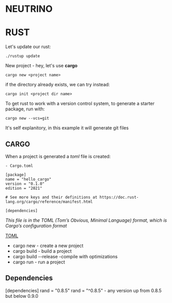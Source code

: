 # NEUTRINO

# RUST
Let's update our rust:
```
./rustup update
```

New project - hey, let's use __cargo__
```
cargo new <project name>
```

if the directory already exists, we can try instead:
```
cargo init <project dir name>
```

To get rust to work with a version control system, to generate a starter package, run with:
```
cargo new --vcs=git
```
It's self explanitory, in this example it will generate git files

## CARGO
When a project is generated a _toml_ file is created:
```
- Cargo.toml

[package]
name = "hello_cargo"
version = "0.1.0"
edition = "2021"

# See more keys and their definitions at https://doc.rust-lang.org/cargo/reference/manifest.html

[dependencies]
```

_This file is in the TOML (Tom’s Obvious, Minimal Language) format, which is Cargo’s configuration format_

[TOML](https://toml.io/en/)

- cargo new - create a new project
- cargo build - build a project
- cargo build --release -compile with optimizations
- cargo run - run a project


## Dependencies

[dependencies]
rand = "0.8.5" 
rand = "^0.8.5" - any version up from 0.8.5 but below 0.9.0
